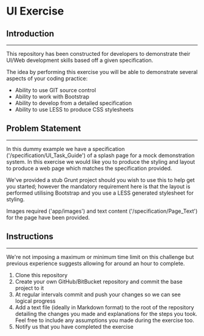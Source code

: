 # UI Exercise

## Introduction
***

This repository has been constructed for developers to demonstrate their UI/Web development skills based off a given specification.

The idea by performing this exercise you will be able to demonstrate several aspects of your coding practice:

* Ability to use GIT source control
* Ability to work with Bootstrap
* Ability to develop from a detailed specification
* Ability to use LESS to produce CSS stylesheets

## Problem Statement
***
In this dummy example we have a specification ('/specification/UI_Task_Guide') of a splash page for a mock demonstration system.  In this exercise we would like you to produce the styling and layout to produce a web page which matches the specification provided.

We've provided a stub Grunt project should you wish to use this to help get you started; however the mandatory requirement here is that the layout is performed utilising Bootstrap and you use a LESS generated stylesheet for styling.

Images required ('app/images') and text content ('/specification/Page_Text') for the page have been provided.
	
	
## Instructions
***
We're not imposing a maximum or minimum time limit on this challenge but previous experience suggests allowing for around an hour to complete.

1. Clone this repository
2. Create your own GitHub/BitBucket repository and commit the base project to it
3. At regular intervals commit and push your changes so we can see logical progress
4. Add a text file (ideally in Markdown format) to the root of the repository detailing the changes you made and explanations for the steps you took.  Feel free to include any assumptions you made during the exercise too.
5. Notify us that you have completed the exercise 